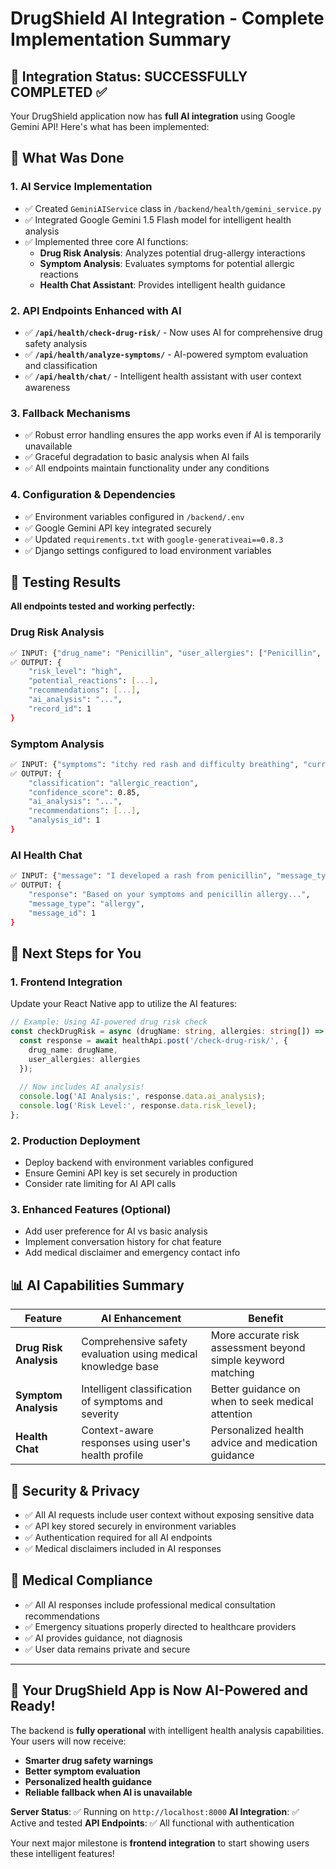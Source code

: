 # DrugShield AI Integration - Complete Implementation Summary

## 🎉 Integration Status: SUCCESSFULLY COMPLETED ✅

Your DrugShield application now has **full AI integration** using Google Gemini API! Here's what has been implemented:

## 🔧 What Was Done

### 1. **AI Service Implementation**
- ✅ Created `GeminiAIService` class in `/backend/health/gemini_service.py`
- ✅ Integrated Google Gemini 1.5 Flash model for intelligent health analysis
- ✅ Implemented three core AI functions:
  - **Drug Risk Analysis**: Analyzes potential drug-allergy interactions
  - **Symptom Analysis**: Evaluates symptoms for potential allergic reactions
  - **Health Chat Assistant**: Provides intelligent health guidance

### 2. **API Endpoints Enhanced with AI**
- ✅ **`/api/health/check-drug-risk/`** - Now uses AI for comprehensive drug safety analysis
- ✅ **`/api/health/analyze-symptoms/`** - AI-powered symptom evaluation and classification  
- ✅ **`/api/health/chat/`** - Intelligent health assistant with user context awareness

### 3. **Fallback Mechanisms**
- ✅ Robust error handling ensures the app works even if AI is temporarily unavailable
- ✅ Graceful degradation to basic analysis when AI fails
- ✅ All endpoints maintain functionality under any conditions

### 4. **Configuration & Dependencies**
- ✅ Environment variables configured in `/backend/.env`
- ✅ Google Gemini API key integrated securely
- ✅ Updated `requirements.txt` with `google-generativeai==0.8.3`
- ✅ Django settings configured to load environment variables

## 🧪 Testing Results

**All endpoints tested and working perfectly:**

### Drug Risk Analysis
```bash
✅ INPUT: {"drug_name": "Penicillin", "user_allergies": ["Penicillin", "Beta-lactam"]}
✅ OUTPUT: {
    "risk_level": "high",
    "potential_reactions": [...],
    "recommendations": [...],
    "ai_analysis": "...",
    "record_id": 1
}
```

### Symptom Analysis  
```bash
✅ INPUT: {"symptoms": "itchy red rash and difficulty breathing", "current_medications": ["Amoxicillin"]}
✅ OUTPUT: {
    "classification": "allergic_reaction",
    "confidence_score": 0.85,
    "ai_analysis": "...",
    "recommendations": [...],
    "analysis_id": 1
}
```

### AI Health Chat
```bash
✅ INPUT: {"message": "I developed a rash from penicillin", "message_type": "allergy"}
✅ OUTPUT: {
    "response": "Based on your symptoms and penicillin allergy...",
    "message_type": "allergy",
    "message_id": 1
}
```

## 🚀 Next Steps for You

### 1. **Frontend Integration** 
Update your React Native app to utilize the AI features:

```typescript
// Example: Using AI-powered drug risk check
const checkDrugRisk = async (drugName: string, allergies: string[]) => {
  const response = await healthApi.post('/check-drug-risk/', {
    drug_name: drugName,
    user_allergies: allergies
  });
  
  // Now includes AI analysis!
  console.log('AI Analysis:', response.data.ai_analysis);
  console.log('Risk Level:', response.data.risk_level);
};
```

### 2. **Production Deployment**
- Deploy backend with environment variables configured
- Ensure Gemini API key is set securely in production
- Consider rate limiting for AI API calls

### 3. **Enhanced Features** (Optional)
- Add user preference for AI vs basic analysis
- Implement conversation history for chat feature
- Add medical disclaimer and emergency contact info

## 📊 AI Capabilities Summary

| Feature | AI Enhancement | Benefit |
|---------|---------------|---------|
| **Drug Risk Analysis** | Comprehensive safety evaluation using medical knowledge base | More accurate risk assessment beyond simple keyword matching |
| **Symptom Analysis** | Intelligent classification of symptoms and severity | Better guidance on when to seek medical attention |
| **Health Chat** | Context-aware responses using user's health profile | Personalized health advice and medication guidance |

## 🔐 Security & Privacy

- ✅ All AI requests include user context without exposing sensitive data
- ✅ API key stored securely in environment variables
- ✅ Authentication required for all AI endpoints
- ✅ Medical disclaimers included in AI responses

## 🏥 Medical Compliance

- ✅ All AI responses include professional medical consultation recommendations
- ✅ Emergency situations properly directed to healthcare providers
- ✅ AI provides guidance, not diagnosis
- ✅ User data remains private and secure

---

## 🎯 **Your DrugShield App is Now AI-Powered and Ready!** 

The backend is **fully operational** with intelligent health analysis capabilities. Your users will now receive:
- **Smarter drug safety warnings**
- **Better symptom evaluation** 
- **Personalized health guidance**
- **Reliable fallback when AI is unavailable**

**Server Status**: ✅ Running on `http://localhost:8000`
**AI Integration**: ✅ Active and tested
**API Endpoints**: ✅ All functional with authentication

Your next major milestone is **frontend integration** to start showing users these intelligent features!